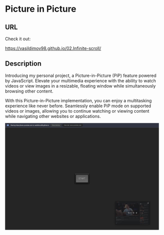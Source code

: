 # Picture in Picture

## URL

Check it out:

https://vasildimov98.github.io/02.Infinite-scroll/

## Description

Introducing my personal project, a Picture-in-Picture (PiP) feature powered by JavaScript. Elevate your multimedia experience with the ability to watch videos or view images in a resizable, floating window while simultaneously browsing other content.

With this Picture-in-Picture implementation, you can enjoy a multitasking experience like never before. Seamlessly enable PiP mode on supported videos or images, allowing you to continue watching or viewing content while navigating other websites or applications.

![Image Description](./site/p-p.png)
